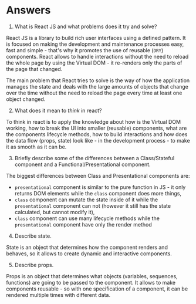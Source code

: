 # Answers

1.  What is React JS and what problems does it try and solve?

React JS is a library to build rich user interfaces using a defined pattern. It is focused on making the development and maintenance processes easy, fast and simple - that's why it promotes the use of reusable (`DRY`) components. React allows to handle interactions without the need to reload the whole page by using the Virtual DOM - it re-renders only the parts of the page that changed.

The main problem that React tries to solve is the way of how the application manages the state and deals with the large amounts of objects that change over the time without the need to reload the page every time at least one object changed.

2.  What does it mean to _think_ in react?

To think in react is to apply the knowledge about how is the Virtual DOM working, how to break the UI into smaller (reusable) components, what are the components lifecycle methods, how to build interactions and how does the data flow (props, state) look like - in the development process - to make it as smooth as it can be.

3.  Briefly describe some of the differences between a Class/Stateful component and a Functional/Presentational component.

The biggest differences between Class and Presentational components are:
- `presentational` component is similar to the pure function in JS - it only returns DOM elements while the `class` component does more things,
- `class` component can mutate the state inside of it while the `presentational` component can not (however it still has the state calculated, but cannot modify it),
- `class` component can use many lifecycle methods while the `presentational` component have only the render method

4.  Describe state.

State is an object that determines how the component renders and behaves, so it allows to create dynamic and interactive components.

5.  Describe props.

Props is an object that determines what objects (variables, sequences, functions) are going to be passed to the component. It allows to make components reusable - so with one specification of a component, it can be rendered multiple times with different data.